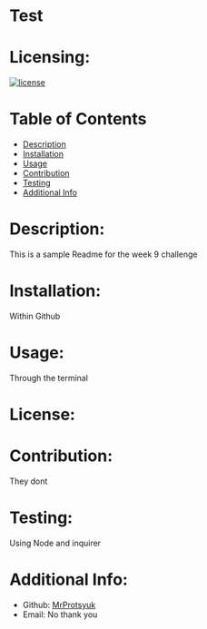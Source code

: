 # Test

# Licensing:
[![license](https://img.shields.io/badge/license--blue)](https://shields.io)

# Table of Contents 
- [Description](#description)
- [Installation](#installation)
- [Usage](#usage)
- [Contribution](#contribution)
- [Testing](#testing)
- [Additional Info](#additional-info)

# Description:
This is a sample Readme for the week 9 challenge

# Installation:
Within Github

# Usage:
Through the terminal

# License:


# Contribution:
They dont

# Testing:
Using Node and inquirer

# Additional Info:
- Github: [MrProtsyuk](https://github.com/MrProtsyuk)
- Email: No thank you 